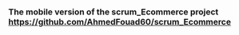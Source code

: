 ### The mobile version of the scrum_Ecommerce project https://github.com/AhmedFouad60/scrum_Ecommerce

